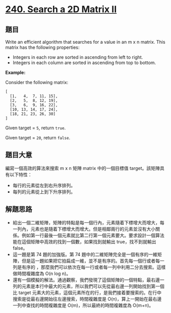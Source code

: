 # [240. Search a 2D Matrix II](https://leetcode.com/problems/search-a-2d-matrix-ii/)


## 題目

Write an efficient algorithm that searches for a value in an m x n matrix. This matrix has the following properties:

- Integers in each row are sorted in ascending from left to right.
- Integers in each column are sorted in ascending from top to bottom.

**Example:**

Consider the following matrix:

    [
      [1,   4,  7, 11, 15],
      [2,   5,  8, 12, 19],
      [3,   6,  9, 16, 22],
      [10, 13, 14, 17, 24],
      [18, 21, 23, 26, 30]
    ]

Given target = `5`, return `true`.

Given target = `20`, return `false`.


## 題目大意

編寫一個高效的算法來搜索 m x n 矩陣 matrix 中的一個目標值 target。該矩陣具有以下特性：

- 每行的元素從左到右升序排列。
- 每列的元素從上到下升序排列。



## 解題思路

- 給出一個二維矩陣，矩陣的特點是每一個行內，元素隨着下標增大而增大，每一列內，元素也是隨着下標增大而增大。但是相鄰兩行的元素並沒有大小關係。例如第一行最後一個元素就比第二行第一個元素要大。要求設計一個算法能在這個矩陣中高效的找到一個數，如果找到就輸出 true，找不到就輸出 false。
- 這一題是第 74 題的加強版。第 74 題中的二維矩陣完全是一個有序的一維矩陣，但是這一題如果把它拍扁成一維，並不是有序的。首先每一個行或者每一列是有序的 ，那麼我們可以依次在每一行或者每一列中利用二分去搜索。這樣做時間複雜度為  O(n log n)。
- 還有一個模擬的解法。通過觀察，我們發現了這個矩陣的一個特點，最右邊一列的元素是本行中最大的元素，所以我們可以先從最右邊一列開始找到第一個比 target 元素大的元素，這個元素所在的行，是我們接着要搜索的。在行中搜索是從最右邊開始往左邊搜索，時間複雜度是 O(n)，算上一開始在最右邊一列中查找的時間複雜度是 O(m)，所以最終的時間複雜度為 O(m+n)。
